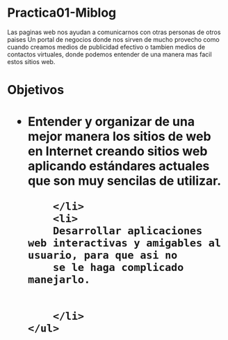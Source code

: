 # Practica01-Miblog

Las paginas web nos ayudan a comunicarnos  con otras personas de otros paises
Un portal de negocios donde nos sirven de mucho provecho como cuando creamos medios
de publicidad efectivo o tambien medios de contactos virtuales, donde podemos entender 
de una manera mas facil estos sitios web.

<h1> Objetivos <h1>
<ul>
	<li>
		Entender y organizar de una mejor manera los sitios de web en Internet creando 
		sitios web aplicando estándares actuales que son muy sencilas de utilizar.

		
		</li>
		<li>
		Desarrollar aplicaciones web interactivas y amigables al usuario, para que asi no 
		se le haga complicado manejarlo.
		
		
		</li>
	</ul>
